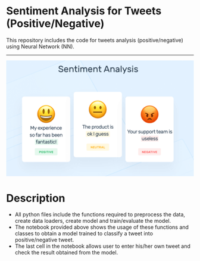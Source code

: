 
# Sentiment Analysis for Tweets (Positive/Negative)  
This repository includes the code for tweets analysis (positive/negative) using Neural Network (NN). 

<hr />

![Method](Figures/sentiment-analysis-machine-learning-techniques.png)

# Description 
- All python files include the functions required to preprocess the data, create data loaders, create model and train/evaluate the model. 
- The notebook provided above shows the usage of these functions and classes to obtain a model trained to classify a tweet into positive/negative tweet. 
- The last cell in the notebook allows user to enter his/her own tweet and check the result obtained from the model. 

